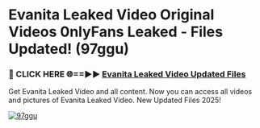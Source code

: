 # Evanita Leaked Video Original Videos 0nlyFans Leaked - Files Updated! (97ggu)

<h3>🔴 CLICK HERE 🌐==►► <a href="https://tinyurl.com/2jnfzry5" rel="nofollow">Evanita Leaked Video Updated Files</a></h3>

Get Evanita Leaked Video and all content. Now you can access all videos and pictures of Evanita Leaked Video. New Updated Files 2025!

[![97ggu](https://i.imgur.com/GyGTBgg.gif)](https://tinyurl.com/2jnfzry5)
